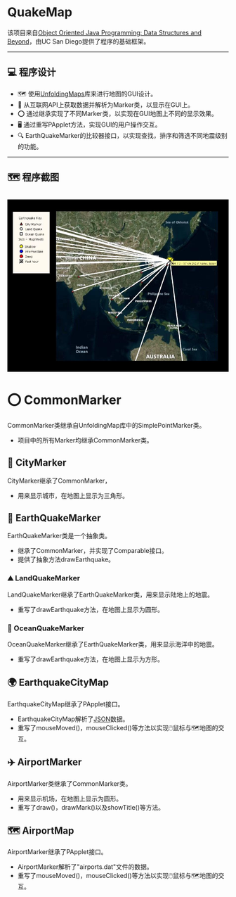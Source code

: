 # QuakeMap

该项目来自[Object Oriented Java Programming: Data Structures and Beyond](https://www.coursera.org/specializations/java-object-oriented#courses)，由UC San Diego提供了程序的基础框架。   





---

## 💻 程序设计
- 🗺️ 使用[UnfoldingMaps](http://unfoldingmaps.org)库来进行地图的GUI设计。
- 📖 从互联网API上获取数据并解析为Marker类，以显示在GUI上。
- ⭕️ 通过继承实现了不同Marker类，以实现在GUI地图上不同的显示效果。
- 🖥️ 通过重写PApplet方法，实现GUI的用户操作交互。
- 🔍 EarthQuakeMarker的比较器接口，以实现查找，排序和筛选不同地震级别的功能。

---

## 🗺️ 程序截图
![](https://github.com/xuanhe95/QuakeMap/blob/main/JapanQuake.jpeg?raw=true)
---

# ⭕️ CommonMarker
CommonMarker类继承自UnfoldingMap库中的SimplePointMarker类。
- 项目中的所有Marker均继承CommonMarker类。
## 🌆 CityMarker
CityMarker继承了CommonMarker，
- 用来显示城市，在地图上显示为三角形。
## 🫨 EarthQuakeMarker
EarthQuakeMarker类是一个抽象类。
- 继承了CommonMarker，并实现了Comparable接口。
- 提供了抽象方法drawEarthquake。
### ⛰️ LandQuakeMarker
LandQuakeMarker继承了EarthQuakeMarker类，用来显示陆地上的地震。
- 重写了drawEarthquake方法，在地图上显示为圆形。
### 🌊 OceanQuakeMarker
OceanQuakeMarker继承了EarthQuakeMarker类，用来显示海洋中的地震。
- 重写了drawEarthquake方法，在地图上显示为方形。
## 🌍 EarthquakeCityMap
EarthquakeCityMap继承了PApplet接口。
- EarthquakeCityMap解析了[JSON](https://earthquake.usgs.gov/earthquakes/feed/v1.0/summary/2.5_week.atom)数据。
- 重写了mouseMoved()，mouseClicked()等方法以实现🖱️鼠标与🗺️地图的交互。
## ✈️ AirportMarker
AirportMarker类继承了CommonMarker类。
- 用来显示机场，在地图上显示为圆形。
- 重写了draw()，drawMark()以及showTitle()等方法。
## 🗺 AirportMap
AirportMarker继承了PApplet接口。
- AirportMarker解析了"airports.dat"文件的数据。
- 重写了mouseMoved()，mouseClicked()等方法以实现🖱️鼠标与🗺️地图的交互。
